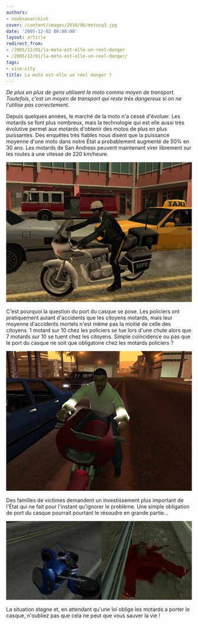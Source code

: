 ```yaml
---
authors:
- noobsanarckist
cover: /content/images/2016/06/motocq3.jpg
date: '2005-12-02 00:00:00'
layout: article
redirect_from:
- /2005/12/01/la-moto-est-elle-un-reel-danger
- /2005/12/01/la-moto-est-elle-un-reel-danger/
tags:
- vice-city
title: La moto est-elle un réel danger ?
---
```



_De plus en plus de gens utilisent la moto comme moyen de transport. Toutefois, c'est un moyen de transport qui reste très dangereux si on ne l'utilise pas correctement._

Depuis quelques années, le marché de la moto n'a cessé d'évoluer. Les motards se font plus nombreux, mais la technologie qui est elle aussi très évolutive permet aux motards d'obtenir des motos de plus en plus puissantes. Des enquêtes très fiables nous disent que la puissance moyenne d'une moto dans notre État a probablement augmenté de 50% en 30 ans. Les motards de San Andreas peuvent maintenant virer librement sur les routes à une vitesse de 220 km/heure.

![](/content/images/2005/01/motocq.jpg)

C'est pourquoi la question du port du casque se pose. Les policiers ont pratiquement autant d'accidents que les citoyens motards, mais leur moyenne d'accidents mortels n'est même pas la moitié de celle des citoyens. 1 motard sur 10 chez les policiers se tue lors d'une chute alors que 7 motards sur 10 se tuent chez les citoyens. Simple coïncidence ou pas que le port du casque ne soit que obligatoire chez les motards policiers ?

![](/content/images/2005/01/motocq1.jpg)

Des familles de victimes demandent un investissement plus important de l'État qui ne fait pour l'instant qu'ignorer le problème. Une simple obligation de port du casque pourrait pourtant le résoudre en grande partie...

![](/content/images/2005/01/motocq2.jpg)

La situation stagne et, en attendant qu'une loi oblige les motards a porter le casque, n'oubliez pas que cela ne peut que vous sauver la vie !